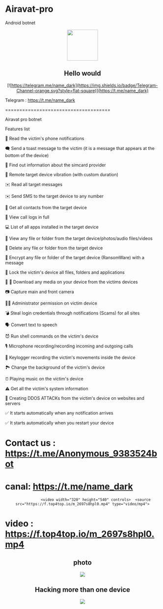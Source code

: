 # Airavat-pro
Android botnet 






<p align='center'><img style="height:100px;width:100px" src="https://d.top4top.io/p_2697rd7b11.jpg" ></p>

<h2 align='center'>Hello would</h2>

<div align="center">

[![https://telegram.me/name_dark](https://img.shields.io/badge/Telegram-Channel-orange.svg?style=flat-square)](https://t.me/name_dark)

</div>


Telegram  :  https://t.me/name_dark



=====================================


Airavat pro botnet 

Features list

🔔 Read the victim's phone notifications

🗨 Send a toast message to the victim (it is a message that appears at the bottom of the device)

📡 Find out information about the simcard provider

📳 Remote target device vibration (with custom duration)

✉️ Read all target messages

✉️ Send SMS to the target device to any number

👤 Get all contacts from the target device

👤 View call logs in full

💻 List of all apps installed in the target device

📁 View any file or folder from the target device/photos/audio files/videos

📁 Delete any file or folder from the target device

🔐 Encrypt any file or folder of the target device (RansomWare) with a message

🔐 Lock the victim's device all files, folders and applications

📁 🌄 Download any media on your device from the victims devices

📷 Capture main and front camera

👨‍✈️ Administrator permission on victim device

💣 Steal login credentials through notifications (Scams) for all sites

🗣 Convert text to speech

😈 Run shell commands on the victim's device

🎙 Microphone recording/recording incoming and outgoing calls

🤳 Keylogger recording the victim's movements inside the device

🏞 Change the background of the victim's device

⏰ Playing music on the victim's device

⚠️ Get all the victim's system information

🚫 Creating DDOS ATTACKs from the victim's device on websites and servers

✅ It starts automatically when any notification arrives

✅ It starts automatically when you restart your device

Contact us :  https://t.me/Anonymous_9383524bot 
=====================================





canal: https://t.me/name_dark
=====================================

<center>

				<video width="320" height="540" controls>  <source src="https://f.top4top.io/m_2697s8hpl0.mp4" type="video/mp4">

</video>

</center>  




video : https://f.top4top.io/m_2697s8hpl0.mp4
=====================================






<h2 align='center'>photo</h2>
 



<p align='center'><img src="https://c.top4top.io/p_26984gl7i1.jpg" ></p>

<h2 align='center'>Hacking more than one device </h2>


<p align='center'><img src="https://k.top4top.io/p_26982lmb91.jpg" ></p>
